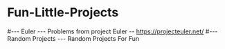 # Fun-Little-Projects 
#--- Euler ---
Problems from project Euler -- https://projecteuler.net/
#--- Random Projects ---
Random Projects For Fun
